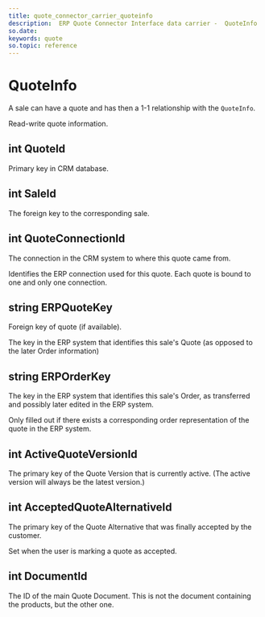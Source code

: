 ```yaml
---
title: quote_connector_carrier_quoteinfo
description:  ERP Quote Connector Interface data carrier -  QuoteInfo
so.date:
keywords: quote
so.topic: reference
---
```


# QuoteInfo

A sale can have a quote and has then a 1-1 relationship with the `QuoteInfo`.

Read-write quote information.

## int QuoteId

Primary key in CRM database.

## int SaleId

The foreign key to the corresponding sale.

## int QuoteConnectionId

The connection in the CRM system to where this quote came from.

Identifies the ERP connection used for this quote. Each quote is bound to one and only one connection.

## string ERPQuoteKey

Foreign key of quote (if available).

The key in the ERP system that identifies this sale's Quote (as opposed to the later Order information)

## string ERPOrderKey

The key in the ERP system that identifies this sale's Order, as transferred and possibly later edited in the ERP system.

Only filled out if there exists a corresponding order representation of the quote in the ERP system.

## int ActiveQuoteVersionId

The primary key of the Quote Version that is currently active. (The active version will always be the latest version.)

## int AcceptedQuoteAlternativeId

The primary key of the Quote Alternative that was finally accepted by the customer.

Set when the user is marking a quote as accepted.

## int DocumentId

The ID of the main Quote Document. This is not the document containing the products, but the other one.
